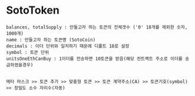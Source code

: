 <!-- 
 sototoken.sol - Ethereum Wallet
 Author : Soto Jang (sotolabedu@gmail.com)
 Copyright (c) Sunstar Since 2015. All Rights Reserved. See LICENSE file.
 -->

# SotoToken

    balances, totalSupply : 만들고자 하는 토큰의 전체갯수 ('0' 18개를 제외한 숫자, 1000개)
    name : 만들고자 하는 토큰명 (SotoCoin)
    decimals : 이더 단위와 일치하기 때문에 디폴트 18로 설정 
    symbol : 토큰 단위
    unitsOneEthCanBuy : 1이더를 전송하면 10토큰을 받음(해당 컨트랙트 주소로 이더를 송금하였을경우)
    
    
    메타 마스크 >> 토큰 추가 >> 맞춤형 토큰 >> 토큰 계약주소(CA) >> 토큰기호(symbol) >> 정밀도 소수 자리수(자동)
